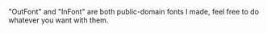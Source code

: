 "OutFont" and "InFont" are both public-domain fonts I made, feel free to do whatever you want with them.
